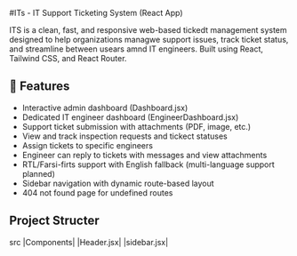 #ITs - IT Support Ticketing System (React App) 

ITS is a clean, fast, and responsive web-based tickedt management system designed to help organizations managwe support issues, track ticket status, and streamline between usears amnd IT engineers. Built using React, Tailwind CSS, and React Router.


## 🌟 Features

  - Interactive admin dashboard (Dashboard.jsx)
  - Dedicated IT engineer dashboard (EngineerDashboard.jsx)
  - Support ticket submission with attachments (PDF, image, etc.)
  - View and track inspection requests and tickect statuses
  - Assign tickets to specific engineers
  - Engineer can reply to tickets with messages and view attachments
  - RTL/Farsi-firts support with English fallback (multi-language support planned)
  - Sidebar navigation with dynamic route-based layout
  - 404 not found page for undefined routes

## Project Structer 


src
|Components|
|Header.jsx|
|sidebar.jsx|

